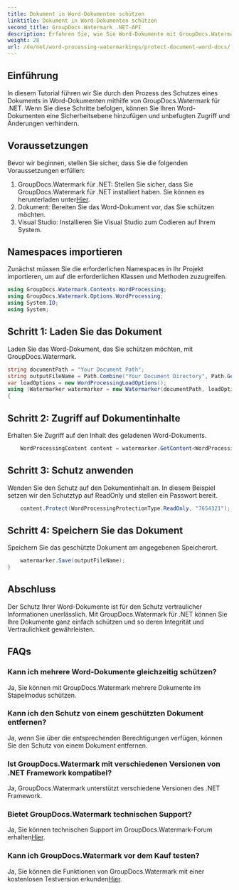 ```yaml
---
title: Dokument in Word-Dokumenten schützen
linktitle: Dokument in Word-Dokumenten schützen
second_title: GroupDocs.Watermark .NET-API
description: Erfahren Sie, wie Sie Word-Dokumente mit GroupDocs.Watermark für .NET schützen. Befolgen Sie unsere Schritt-für-Schritt-Anleitung, um Ihre Dokumente mühelos zu schützen.
weight: 28
url: /de/net/word-processing-watermarkings/protect-document-word-docs/
---
```

## Einführung
In diesem Tutorial führen wir Sie durch den Prozess des Schutzes eines Dokuments in Word-Dokumenten mithilfe von GroupDocs.Watermark für .NET. Wenn Sie diese Schritte befolgen, können Sie Ihren Word-Dokumenten eine Sicherheitsebene hinzufügen und unbefugten Zugriff und Änderungen verhindern.
## Voraussetzungen
Bevor wir beginnen, stellen Sie sicher, dass Sie die folgenden Voraussetzungen erfüllen:
1.  GroupDocs.Watermark für .NET: Stellen Sie sicher, dass Sie GroupDocs.Watermark für .NET installiert haben. Sie können es herunterladen unter[Hier](https://releases.groupdocs.com/Watermark/net/).
2. Dokument: Bereiten Sie das Word-Dokument vor, das Sie schützen möchten.
3. Visual Studio: Installieren Sie Visual Studio zum Codieren auf Ihrem System.

## Namespaces importieren
Zunächst müssen Sie die erforderlichen Namespaces in Ihr Projekt importieren, um auf die erforderlichen Klassen und Methoden zuzugreifen.
```csharp
using GroupDocs.Watermark.Contents.WordProcessing;
using GroupDocs.Watermark.Options.WordProcessing;
using System.IO;
using System;
```
## Schritt 1: Laden Sie das Dokument
Laden Sie das Word-Dokument, das Sie schützen möchten, mit GroupDocs.Watermark.
```csharp
string documentPath = "Your Document Path";
string outputFileName = Path.Combine("Your Document Directory", Path.GetFileName(documentPath));
var loadOptions = new WordProcessingLoadOptions();
using (Watermarker watermarker = new Watermarker(documentPath, loadOptions))
{
```
## Schritt 2: Zugriff auf Dokumentinhalte
Erhalten Sie Zugriff auf den Inhalt des geladenen Word-Dokuments.
```csharp
    WordProcessingContent content = watermarker.GetContent<WordProcessingContent>();
```
## Schritt 3: Schutz anwenden
Wenden Sie den Schutz auf den Dokumentinhalt an. In diesem Beispiel setzen wir den Schutztyp auf ReadOnly und stellen ein Passwort bereit.
```csharp
    content.Protect(WordProcessingProtectionType.ReadOnly, "7654321");
```
## Schritt 4: Speichern Sie das Dokument
Speichern Sie das geschützte Dokument am angegebenen Speicherort.
```csharp
    watermarker.Save(outputFileName);
}
```

## Abschluss
Der Schutz Ihrer Word-Dokumente ist für den Schutz vertraulicher Informationen unerlässlich. Mit GroupDocs.Watermark für .NET können Sie Ihre Dokumente ganz einfach schützen und so deren Integrität und Vertraulichkeit gewährleisten.
## FAQs
### Kann ich mehrere Word-Dokumente gleichzeitig schützen?
Ja, Sie können mit GroupDocs.Watermark mehrere Dokumente im Stapelmodus schützen.
### Kann ich den Schutz von einem geschützten Dokument entfernen?
Ja, wenn Sie über die entsprechenden Berechtigungen verfügen, können Sie den Schutz von einem Dokument entfernen.
### Ist GroupDocs.Watermark mit verschiedenen Versionen von .NET Framework kompatibel?
Ja, GroupDocs.Watermark unterstützt verschiedene Versionen des .NET Framework.
### Bietet GroupDocs.Watermark technischen Support?
 Ja, Sie können technischen Support im GroupDocs.Watermark-Forum erhalten[Hier](https://forum.groupdocs.com/c/watermark/19).
### Kann ich GroupDocs.Watermark vor dem Kauf testen?
 Ja, Sie können die Funktionen von GroupDocs.Watermark mit einer kostenlosen Testversion erkunden[Hier](https://releases.groupdocs.com/).